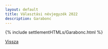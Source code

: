```yaml
---
layout: default
title: Választási névjegyzék 2022
description: Garabonc
---
```


{% include settlementHTMLs/Garabonc.html %}

[Vissza](../)